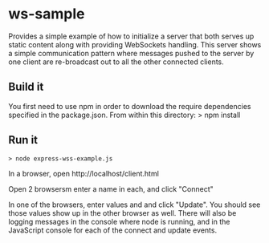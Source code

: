 # ws-sample

Provides a simple example of how to initialize a server that both serves up
static content along with providing WebSockets handling. This server shows a 
simple communication pattern where messages pushed to the server by one client are
re-broadcast out to all the other connected clients. 

## Build it
You first need to use npm in order to download the require dependencies specified in the
package.json. From within this directory: 
    > npm install
    
## Run it
    > node express-wss-example.js
    
In a browser, open http://localhost/client.html

Open 2 browsersm enter a name in each, and click "Connect"

In one of the browsers, enter values and and click "Update". You should see those values
show up in the other browser as well. There will also be logging messages in the console
where node is running, and in the JavaScript console for each of the connect and update
events.


